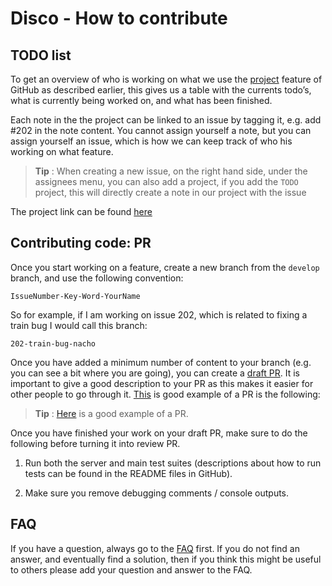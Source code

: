 # Disco - How to contribute

## TODO list

To get an overview of who is working on what we use the [project](https://github.com/epfml/disco/projects/7) feature of GitHub as described earlier, this gives us a table with the currents todo’s, what is currently being worked on, and what has been finished.

Each note in the the project can be linked to an issue by tagging it, e.g. add #202 in the note content. You cannot assign yourself a note, but you can assign yourself an issue, which is how we can keep track of who his working on what feature.

> **Tip** : When creating a new issue, on the right hand side, under the assignees menu, you can also add a project, if you add the `TODO` project, this will directly create a note in our project with the issue

The project link can be found [here](https://github.com/epfml/disco/projects/7)

## Contributing code: PR

Once you start working on a feature, create a new branch from the `develop` branch, and use the following convention:

`IssueNumber-Key-Word-YourName`

So for example, if I am working on issue 202, which is related to fixing a train bug I would call this branch:

`202-train-bug-nacho`

Once you have added a minimum number of content to your branch (e.g. you can see a bit where you are going), you can create a [draft PR](https://github.blog/2019-02-14-introducing-draft-pull-requests/).
It is important to give a good description to your PR as this makes it easier for other people to go through it. [This](https://github.com/epfml/disco/pull/176) is good example of a PR is the following:

> **Tip** : [Here](https://github.com/epfml/disco/pull/176) is a good example of a PR.

Once you have finished your work on your draft PR, make sure to do the following before turning it into review PR.

1. Run both the server and main test suites (descriptions about how to run tests can be found in the README files in GitHub).

2. Make sure you remove debugging comments / console outputs.

## FAQ

If you have a question, always go to the [FAQ](FAQ.md) first. If you do not find an answer, and eventually find a solution, then if you think this might be useful to others please add your question and answer to the FAQ.
